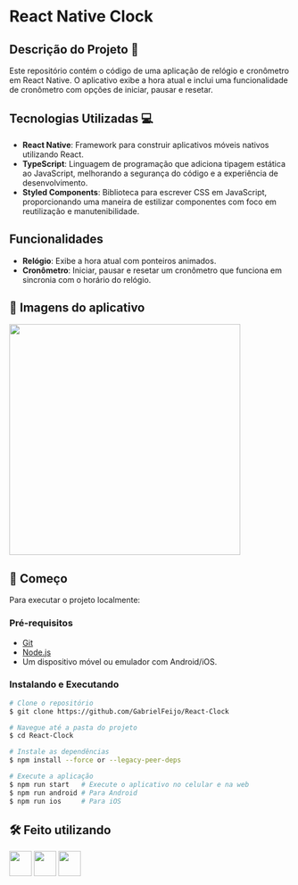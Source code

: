 # React Native Clock

## Descrição do Projeto 📝

Este repositório contém o código de uma aplicação de relógio e cronômetro em React Native. O aplicativo exibe a hora atual e inclui uma funcionalidade de cronômetro com opções de iniciar, pausar e resetar.

## Tecnologias Utilizadas 💻

- **React Native**: Framework para construir aplicativos móveis nativos utilizando React.
- **TypeScript**: Linguagem de programação que adiciona tipagem estática ao JavaScript, melhorando a segurança do código e a experiência de desenvolvimento.
- **Styled Components**: Biblioteca para escrever CSS em JavaScript, proporcionando uma maneira de estilizar componentes com foco em reutilização e manutenibilidade.

## Funcionalidades

- **Relógio**: Exibe a hora atual com ponteiros animados.
- **Cronômetro**: Iniciar, pausar e resetar um cronômetro que funciona em sincronia com o horário do relógio.

## 📱 Imagens do aplicativo

<img src="https://i.imgur.com/Dv1iVWy.gif" width="414"/>

## 🚀 Começo

Para executar o projeto localmente:

### Pré-requisitos

- [Git](https://git-scm.com/downloads)
- [Node.js](https://nodejs.org/en)
- Um dispositivo móvel ou emulador com Android/iOS.

### Instalando e Executando

```bash
# Clone o repositório
$ git clone https://github.com/GabrielFeijo/React-Clock

# Navegue até a pasta do projeto
$ cd React-Clock

# Instale as dependências
$ npm install --force or --legacy-peer-deps

# Execute a aplicação
$ npm run start   # Execute o aplicativo no celular e na web
$ npm run android # Para Android
$ npm run ios     # Para iOS
```

## 🛠️ Feito utilizando

<img src="https://cdn.jsdelivr.net/gh/devicons/devicon/icons/typescript/typescript-original.svg" width="40" height="45" /> <img src="https://cdn.jsdelivr.net/gh/devicons/devicon@latest/icons/react/react-original.svg" width="40" height="45" /> <img src="https://avatars.githubusercontent.com/u/20658825?s=200&v=4" width="40" height="45" />
